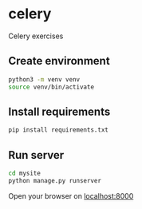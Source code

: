 # celery

Celery exercises

## Create environment

```bash
python3 -m venv venv
source venv/bin/activate
```

## Install requirements

```bash
pip install requirements.txt
```

## Run server

```bash
cd mysite
python manage.py runserver
```

Open your browser on [localhost:8000](localhost:8000)
